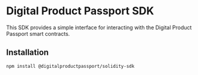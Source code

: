 # Digital Product Passport SDK

This SDK provides a simple interface for interacting with the Digital Product Passport smart contracts.

## Installation

```bash
npm install @digitalproductpassport/solidity-sdk
```